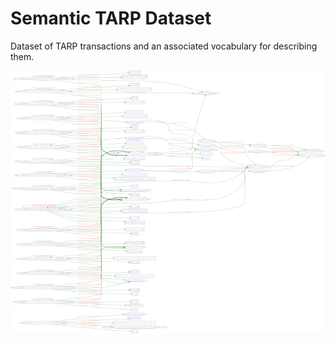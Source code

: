 # Semantic TARP Dataset

Dataset of TARP transactions and an associated vocabulary for describing them.

![scheme.svg](scheme.png)
